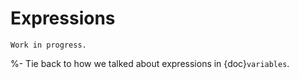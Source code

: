 # Expressions

```{warning}
Work in progress.
```

%- Tie back to how we talked about expressions in {doc}`variables`.

